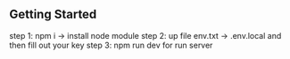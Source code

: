 
## Getting Started
step 1: npm i -> install node module
step 2: up file env.txt -> .env.local and then fill out your key
step 3: npm run dev for run server
